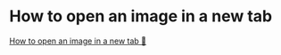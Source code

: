 # How to open an image in a new tab

[How to open an image in a new tab 🔗](https://www.coursera.org/learn/cybersecurity-solutions-and-microsoft-defender/supplement/YGs4W/how-to-open-an-image-in-a-new-tab)
